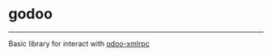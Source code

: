 # godoo
---
Basic library for interact with [odoo-xmlrpc](https://www.odoo.com/documentation/15.0/developer/misc/api/odoo.html)
